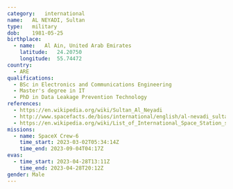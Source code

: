 ```yaml
---
category:	international
name:	AL NEYADI, Sultan
type:	military
dob:	1981-05-25
birthplace:
  - name:	Al Ain, United Arab Emirates
    latitude:	24.20750
    longitude:	55.74472
country:
  - ARE
qualifications:
  - BSc in Electronics and Communications Engineering
  - Master's degree in IT
  - PhD in Data Leakage Prevention Technology
references:
  - https://en.wikipedia.org/wiki/Sultan_Al_Neyadi
  - http://www.spacefacts.de/bios/international/english/al-nevadi_sultan.htm
  - https://en.wikipedia.org/wiki/List_of_International_Space_Station_spacewalks
missions:
  - name: SpaceX Crew-6
    time_start: 2023-03-02T05:34:14Z
	time_end: 2023-09-04T04:17Z
evas:
  - time_start: 2023-04-28T13:11Z
    time_end: 2023-04-28T20:12Z
gender:	Male
---
```

